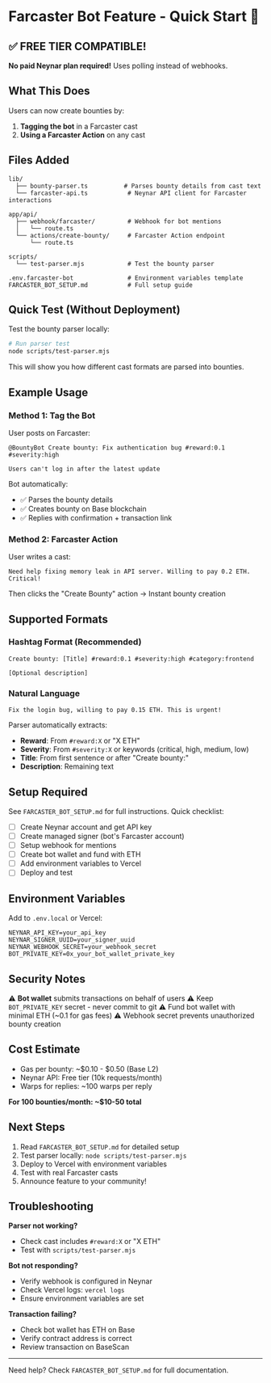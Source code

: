 # Farcaster Bot Feature - Quick Start 🚀

## ✅ FREE TIER COMPATIBLE!

**No paid Neynar plan required!** Uses polling instead of webhooks.

## What This Does

Users can now create bounties by:
1. **Tagging the bot** in a Farcaster cast
2. **Using a Farcaster Action** on any cast

## Files Added

```
lib/
  ├── bounty-parser.ts          # Parses bounty details from cast text
  └── farcaster-api.ts           # Neynar API client for Farcaster interactions

app/api/
  ├── webhook/farcaster/         # Webhook for bot mentions
  │   └── route.ts
  └── actions/create-bounty/     # Farcaster Action endpoint
      └── route.ts

scripts/
  └── test-parser.mjs            # Test the bounty parser

.env.farcaster-bot               # Environment variables template
FARCASTER_BOT_SETUP.md           # Full setup guide
```

## Quick Test (Without Deployment)

Test the bounty parser locally:

```bash
# Run parser test
node scripts/test-parser.mjs
```

This will show you how different cast formats are parsed into bounties.

## Example Usage

### Method 1: Tag the Bot

User posts on Farcaster:
```
@BountyBot Create bounty: Fix authentication bug #reward:0.1 #severity:high

Users can't log in after the latest update
```

Bot automatically:
- ✅ Parses the bounty details
- ✅ Creates bounty on Base blockchain
- ✅ Replies with confirmation + transaction link

### Method 2: Farcaster Action

User writes a cast:
```
Need help fixing memory leak in API server. Willing to pay 0.2 ETH. Critical!
```

Then clicks the "Create Bounty" action → Instant bounty creation

## Supported Formats

### Hashtag Format (Recommended)
```
Create bounty: [Title] #reward:0.1 #severity:high #category:frontend

[Optional description]
```

### Natural Language
```
Fix the login bug, willing to pay 0.15 ETH. This is urgent!
```

Parser automatically extracts:
- **Reward**: From `#reward:X` or "X ETH"
- **Severity**: From `#severity:X` or keywords (critical, high, medium, low)
- **Title**: From first sentence or after "Create bounty:"
- **Description**: Remaining text

## Setup Required

See `FARCASTER_BOT_SETUP.md` for full instructions. Quick checklist:

- [ ] Create Neynar account and get API key
- [ ] Create managed signer (bot's Farcaster account)
- [ ] Setup webhook for mentions
- [ ] Create bot wallet and fund with ETH
- [ ] Add environment variables to Vercel
- [ ] Deploy and test

## Environment Variables

Add to `.env.local` or Vercel:

```env
NEYNAR_API_KEY=your_api_key
NEYNAR_SIGNER_UUID=your_signer_uuid  
NEYNAR_WEBHOOK_SECRET=your_webhook_secret
BOT_PRIVATE_KEY=0x_your_bot_wallet_private_key
```

## Security Notes

⚠️ **Bot wallet** submits transactions on behalf of users
⚠️ Keep `BOT_PRIVATE_KEY` secret - never commit to git
⚠️ Fund bot wallet with minimal ETH (~0.1 for gas fees)
⚠️ Webhook secret prevents unauthorized bounty creation

## Cost Estimate

- Gas per bounty: ~$0.10 - $0.50 (Base L2)
- Neynar API: Free tier (10k requests/month)
- Warps for replies: ~100 warps per reply

**For 100 bounties/month: ~$10-50 total**

## Next Steps

1. Read `FARCASTER_BOT_SETUP.md` for detailed setup
2. Test parser locally: `node scripts/test-parser.mjs`
3. Deploy to Vercel with environment variables
4. Test with real Farcaster casts
5. Announce feature to your community!

## Troubleshooting

**Parser not working?**
- Check cast includes `#reward:X` or "X ETH"
- Test with `scripts/test-parser.mjs`

**Bot not responding?**
- Verify webhook is configured in Neynar
- Check Vercel logs: `vercel logs`
- Ensure environment variables are set

**Transaction failing?**
- Check bot wallet has ETH on Base
- Verify contract address is correct
- Review transaction on BaseScan

---

Need help? Check `FARCASTER_BOT_SETUP.md` for full documentation.
